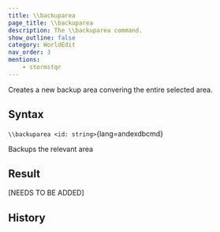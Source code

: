 ```yaml
---
title: \\backuparea
page_title: \\backuparea
description: The \\backuparea command.
show_outline: false
category: WorldEdit
nav_order: 3
mentions:
    - stormstqr
---
```


Creates a new backup area convering the entire selected area.

<CommandDetailsTable
    name="\\backuparea"
    :categories="[
        'system', 'world', 'server', 'worldedit'
    ]"
    :requiredTags="[
        'canUseChatCommands'
    ]"
    ultraSecurityModeSecurityLevel="WorldEdit"
    version="1.0.0"
    :undoSupported="No"
    :functional="true"
    :deprecated="false"
/>

## Syntax

`\\backuparea <id: string>`{lang=andexdbcmd}

<indent>Backups the relevant area</indent>

## Result

[NEEDS TO BE ADDED]

## History
